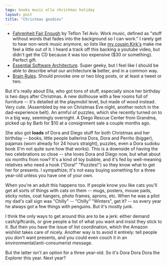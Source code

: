 ```yaml
---
tags: books music ella christmas holiday
layout: post
title: "Christmas goodies"
---
```




<ul>
  <li><a href="http://www.amazon.com/Fahrenheit-Fair-Enough-Telefon-Aviv/dp/B00005RTBV">Fahrenheit
  Fair Enough</a> by Teflon Tel Aviv. Work music, defined as
  "stuff without words that fades into the background so I can
  work." I rarely get to hear non-work music anymore, so lists
  like <a href="http://blog.kirkwinters.com/2009/12/2009-music-review.html">my
  cousin Kirk's</a> make me feel a little out of it. I heard a
  track off this backing a youtube video, but didn't get the CD
  because it was too expensive ($30 or something). Perfect
  gift.</li>

  <li><a href="http://www.amazon.com/Essential-Software-Architecture-Ian-Gorton/dp/3540287132/">Essential
  Software Architecture</a>. Super geeky, but I feel like I
  should be able to describe what our architecture <b>is</b>
  better, and in a common way.</li>
  <li><a href="http://www.amazon.com/Brain-Rules-Principles-Surviving-Thriving/dp/0979777747/">Brain
  Rules</a>. Should provoke one or two blog posts, or at least a
  tweet or two.</li>
</ul>

<p>But it's really about Ella, who got tons of stuff, especially
since her birthday is two days after Christmas. A new dollhouse
with a few rooms full of furniture -- it's detailed at the
playmobil level, but made of wood instead. Very cute. (Assembled
by me on Christmas Eve night, another notch in the dad-experience
belt). An armful of puzzles, which she recently turned on to in a
big way, seemingly overnight. A Diego Rescue Center from Grandma,
picked up by Barb for $10 at a consignment sale a couple months
ago.</p>

<p>She also got <b>loads</b> of Dora and Diego stuff for both
Christmas and her birthday -- books, little people ballerina
Dora, Dora and Perrito (bigger), pajamas (worn already for 24
hours straight), puzzles, even a Dora sudoku book (I'm not quite
sure how that works). This is a downside of having the two
celebrations so close -- she loves Dora and Diego now, but what
about six months from now?  It's a kind of toy bubble, and it's
fed by well-meaning relatives who need a hook ("Dora!"
"Puzzles!") so they know what to get her for presents. I
sympathize; it's not easy buying something for a three year-old
unless you have one of your own.</p>

<p>When you're an adult this happens too. If people know you like
cats you'll get all sorts of things with cats on them -- mugs,
posters, mouse pads, sticky notes, coat hangers, photo frames,
aprons, etc. When he was a pilot my dad's call sign was "Chilly"
-- "Chilly" "Winters", get it? -- so every year he always got a
few things with penguins. But it's mostly junk.</p>

<p>I think the only ways to get around this are to be a jerk:
either demand cash/giftcards, or give people a list of what you
want and insist they stick to it. But then you have the issue of
list coordination, which the Amazon wishlist takes care of
nicely. Another way is to avoid it entirely: tell people you
don't want presents, and you could even couch it in an
environmental/anti-consumerist message.</p>

<p>But the latter isn't an option for a three year-old. So it's
Dora Dora Dora the Explorer this year. Next year?</p>



